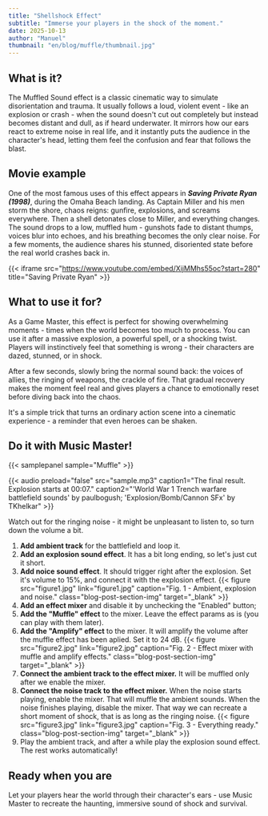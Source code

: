 ```yaml
---
title: "Shellshock Effect"
subtitle: "Immerse your players in the shock of the moment."
date: 2025-10-13
author: "Manuel"
thumbnail: "en/blog/muffle/thumbnail.jpg"
---
```


## What is it?

The Muffled Sound effect is a classic cinematic way to simulate disorientation and trauma. It usually follows a loud, violent event - like an explosion or crash - when the sound doesn't cut out completely but instead becomes distant and dull, as if heard underwater. It mirrors how our ears react to extreme noise in real life, and it instantly puts the audience in the character's head, letting them feel the confusion and fear that follows the blast.

## Movie example

One of the most famous uses of this effect appears in ***Saving Private Ryan (1998)***, during the Omaha Beach landing. As Captain Miller and his men storm the shore, chaos reigns: gunfire, explosions, and screams everywhere. Then a shell detonates close to Miller, and everything changes. The sound drops to a low, muffled hum - gunshots fade to distant thumps, voices blur into echoes, and his breathing becomes the only clear noise. For a few moments, the audience shares his stunned, disoriented state before the real world crashes back in.

{{< iframe src="https://www.youtube.com/embed/XijMMhs55oc?start=280" title="Saving Private Ryan" >}}

## What to use it for?

As a Game Master, this effect is perfect for showing overwhelming moments - times when the world becomes too much to process. You can use it after a massive explosion, a powerful spell, or a shocking twist. Players will instinctively feel that something is wrong - their characters are dazed, stunned, or in shock.

After a few seconds, slowly bring the normal sound back: the voices of allies, the ringing of weapons, the crackle of fire. That gradual recovery makes the moment feel real and gives players a chance to emotionally reset before diving back into the chaos.

It's a simple trick that turns an ordinary action scene into a cinematic experience - a reminder that even heroes can be shaken.

## Do it with Music Master!

{{< samplepanel sample="Muffle" >}}

{{< audio preload="false" src="sample.mp3" caption1="The final result. Explosion starts at 00:07." caption2="'World War 1 Trench warfare battlefield sounds' by paulbogush; 'Explosion/Bomb/Cannon SFx' by TKhelkar" >}}

Watch out for the ringing noise - it might be unpleasant to listen to, so turn down the volume a bit.

1. **Add ambient track** for the battlefield and loop it.
1. **Add an explosion sound effect**. It has a bit long ending, so let's just cut it short.
1. **Add noice sound effect**. It should trigger right after the explosion. Set it's volume to 15%, and connect it with the explosion effect.
{{< figure src="figure1.jpg" link="figure1.jpg" caption="Fig. 1 - Ambient, explosion and noise." class="blog-post-section-img" target="_blank" >}}
1. **Add an effect mixer** and disable it by unchecking the "Enabled" button;
1. **Add the "Muffle" effect** to the mixer. Leave the effect params as is (you can play with them later).
1. **Add the "Amplify" effect** to the mixer. It will amplify the volume after the muffle effect has been aplied. Set it to 24 dB. {{< figure src="figure2.jpg" link="figure2.jpg" caption="Fig. 2 - Effect mixer with muffle and amplify effects." class="blog-post-section-img" target="_blank" >}}
1. **Connect the ambient track to the effect mixer.** It will be muffled only after we enable the mixer.
1. **Connect the noise track to the effect mixer.** When the noise starts playing, enable the mixer. That will muffle the ambient sounds. When the noise finishes playing, disable the mixer. That way we can recreate a short moment of shock, that is as long as the ringing noise. {{< figure src="figure3.jpg" link="figure3.jpg" caption="Fig. 3 - Everything ready." class="blog-post-section-img" target="_blank" >}}
1. Play the ambient track, and after a while play the explosion sound effect. The rest works automatically!

## Ready when you are

Let your players hear the world through their character's ears - use Music Master to recreate the haunting, immersive sound of shock and survival.